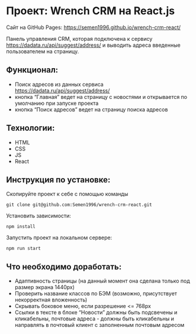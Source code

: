 # Проект: Wrench CRM на React.js
Сайт на GitHub Pages: https://semen1996.github.io/wrench-crm-react/ 

Панель управления CRM, которая подключена к сервису https://dadata.ru/api/suggest/address/ и выводить адреса введенные пользователем на страницу.

## Функционал:

* Поиск адресов из данных сервиса https://dadata.ru/api/suggest/address/
*  кнопка “Главная” ведет на страницу с новостями и открывается по умолчанию при запуске проекта
* кнопка “Поиск адресов” ведет на страницу поиска адресов

## Технологии: 

* HTML
* CSS
* JS
* React

## Инструкция по установке: 


Скопируйте проект к себе с помощью команды

```
git clone git@github.com:Semen1996/wrench-crm-react.git
```

Установить зависимости:

```
npm install
```

Запустить проект на локальном сервере:

```
npm run start
```


## Что необходимо доработать:

* Адаптивность страницы (на данный момент она сделана только под размер экрана 1440px)
* Проверить название классов по БЭМ (возможно, присутствует некорректная вложенность)
* Скрывать боковое меню, если разрешение <= 768px
* Ссылки в тексте в блоке “Новости” должны быть подсвечены и кликабельны, почтовые адреса - должны быть кликабельны и направлять в почтовый клиент с заполненным почтовым адресом
